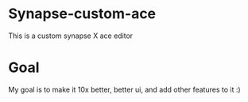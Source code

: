 # Synapse-custom-ace
This is a custom synapse X ace editor

# Goal
My goal is to make it 10x better, better ui, and add other features to it :)

